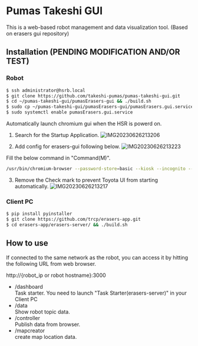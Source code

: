# Pumas Takeshi GUI
This is a web-based robot management and data visualization tool. 
(Based on erasers gui repository)

## Installation (PENDING MODIFICATION AND/OR TEST)
### Robot
```bash
$ ssh administrator@hsrb.local
$ git clone https://github.com/takeshi-pumas/pumas-takeshi-gui.git
$ cd ~/pumas-takeshi-gui/pumasErasers-gui && ./build.sh
$ sudo cp ~/pumas-takeshi-gui/pumasErasers-gui/pumasErasers.gui.service /etc/systemd/system
$ sudo systemctl enable pumasErasers.gui.service
```
Automatically launch chromium gui when the HSR is powerd on. 
1. Search for the Startup Application.
![IMG20230626213206](https://github.com/ry0hei-kobayashi/erasers-app-v2/assets/110576744/a470643d-6770-41b9-b0e2-43b2f2d1d745)

2. Add config for erasers-gui following below.
![IMG20230626213223](https://github.com/ry0hei-kobayashi/erasers-app-v2/assets/110576744/876b2456-0e94-43ef-bc42-d0a3cfd8a9a6)

Fill the below command in "Command(M)".  
```bash
/usr/bin/chromium-browser --password-store=basic --kiosk --incognito --disable-translate --disable-translate-new-ux -disk-cache-size=1 -media-cache-size=1 http://localhost:3000
```
3. Remove the Check mark to prevent Toyota UI from starting automatically.
![IMG20230626213217](https://github.com/ry0hei-kobayashi/erasers-app-v2/assets/110576744/873dadde-3b1f-4fa5-97e6-1ef08e0fd4f0)



### Client PC
```bash
$ pip install pyinstaller
$ git clone https://github.com/trcp/erasers-app.git
$ cd erasers-app/erasers-server/ && ./build.sh
```
## How to use
If connected to the same network as the robot, you can access it by hitting the following URL from web browser.  

http://{robot_ip or robot hostname}:3000

- /dashboard  
Task starter.
You need to launch "Task Starter(erasers-server)" in your Client PC
- /data  
Show robot topic data.
- /controller  
Publish data from browser.
- /mapcreator  
create map location data.
  
